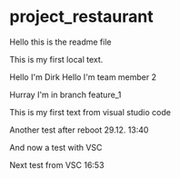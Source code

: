 # project_restaurant

Hello this is the readme file

This is my first local text.


Hello I'm Dirk
Hello I'm team member 2

Hurray I'm in branch feature_1

This is my first text from visual studio code

Another test after reboot 29.12. 13:40

And now a test with VSC

Next test from VSC 16:53
